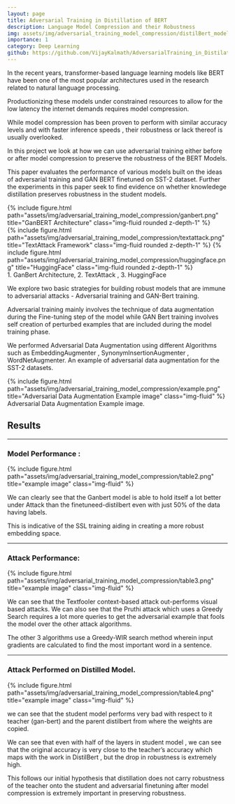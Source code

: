```yaml
---
layout: page
title: Adversarial Training in Distillation of BERT
description: Language Model Compression and their Robustness 
img: assets/img/adversarial_training_model_compression/distilBert_modelcompression.png
importance: 1
category: Deep Learning
github: https://github.com/VijayKalmath/AdversarialTraining_in_Distilation_Of_BERT
---
```


In the recent years, transformer-based language learning models like BERT have been one of the most popular architectures used in the research related to natural language processing. 

Productionizing these models under constrained resources to allow for the low latency the internet demands requires model compression. 

While model compression has been proven to perform with similar accuracy levels and with faster inference speeds , their robustness or lack thereof is usually overlooked. 

In this project we look at how we can use adversarial training either before or after model compression to preserve the robustness of the BERT Models.

 This paper evaluates the performance of various models built on the ideas of adversarial training and GAN BERT finetuned on SST-2 dataset. Further the experiments in this paper seek to find evidence on whether knowledege distillation preserves robustness in the student models.

<div class="row">
    <div class="col-sm-8 mt-3 mt-md-0 ">
        {% include figure.html path="assets/img/adversarial_training_model_compression/ganbert.png" title="GanBERT Architecture" class="img-fluid rounded z-depth-1" %}
    </div>
    <div class="col-sm-4 mt-3 mt-md-0">
        {% include figure.html path="assets/img/adversarial_training_model_compression/textattack.png"  title="TextAttack Framework" class="img-fluid rounded z-depth-1" %}
        {% include figure.html path="assets/img/adversarial_training_model_compression/huggingface.png"  title="HuggingFace" class="img-fluid rounded z-depth-1" %}
    </div>
</div>
<div class="caption">
    1. GanBert Architecture, 2. TextAttack , 3. HuggingFace
</div>

We explore two basic strategies for building robust models that are immune to adversarial attacks - Adversarial training and GAN-Bert training. 

Adversarial training mainly involves the technique of data augmentation during the Fine-tuning step of the model while GAN Bert training involves self creation of perturbed examples that are included during the model training phase. 

We performed Adversarial Data Augmentation using different Algorithms such as EmbeddingAugmenter , SynonymInsertionAugmenter , WordNetAugmenter. An example of adversarial data augmentation for the SST-2 datasets.

<div class="row">
    <div class="col-sm mt-3 mt-md-0">
        {% include figure.html path="assets/img/adversarial_training_model_compression/example.png" title="Adversarial Data Augmentation Example image" class="img-fluid" %}
    </div>
</div>
<div class="caption">
    Adversarial Data Augmentation Example image.
</div>

## Results

--- 

### Model Performance : 

<div class="row justify-content-sm-center">
    <div class="col-sm mt-3 mt-md-0">
        {% include figure.html path="assets/img/adversarial_training_model_compression/table2.png" title="example image" class="img-fluid" %}
    </div>
</div>

We can clearly see that the Ganbert model is able to hold itself a lot better under Attack than the finetuneed-distilbert even with just 50% of the data having labels.

This is indicative of the SSL training aiding in creating a more robust embedding space.

--- 

### Attack Performance:

<div class="row justify-content-sm-center">
    <div class="col-sm mt-3 mt-md-0">
        {% include figure.html path="assets/img/adversarial_training_model_compression/table3.png"  title="example image" class="img-fluid" %}
    </div>
</div>

We can see that the Textfooler context-based attack out-performs visual based attacks. We can also see that the Pruthi attack which uses a Greedy Search requires a lot more queries to get the adversarial example that fools the model over the other attack algorithms. 

The other 3 algorithms use a Greedy-WIR search method wherein input gradients are calculated to find the most important word in a sentence.

--- 

### Attack Performed on Distilled Model. 

<div class="row justify-content-sm-center">
    <div class="col-sm mt-3 mt-md-0">
        {% include figure.html path="assets/img/adversarial_training_model_compression/table4.png"  title="example image" class="img-fluid" %}
    </div>
</div>


we can see that the student model performs very bad with respect to it teacher (gan-bert) and the parent distilbert from where the weights are copied. 

We can see that even with half of the layers in student model , we can see that the original accuracy is very close to the teacher’s accuracy which maps with the work in DistilBert , but the drop in robustness is extremely high. 

This follows our initial hypothesis that distillation does not carry robustness of the teacher onto the student and adversarial finetuning after model compression is extremely important in preserving robustness.
